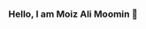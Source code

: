 ### Hello, I am Moiz Ali Moomin 👋

<!--
**Moiz-Ali-Moomin/Moiz-Ali-Moomin** is a ✨ _special_ ✨ repository because its `README.md` (this file) appears on your GitHub profile.


- 🔭 I’m currently working on learning new technologies and creating projects to solve problems by integration  of different technologies

- 🌱 I’m currently learning about different technologies like Cloud Computing (AWS, GCP, Azure), Machine Learning, Big Data (Hadoop, Hive) and DevOps Tools Like (Ansible, Kubernetes, Docker, Jenkins)

- 👯 I have a technical blog on Medium: url:- moizalimoomin.medium.com where I have written about all the project that. I have done till date with tutorial. ***Do check it***

- 💬 I love acquiring new skills other than tech stuff like Marketing, Blogging, SEO, Business Growth, Entrepreneurship, Graphic Designing (I have gained knowledge about these topics and trying to learn more)

- ⚡ Fun fact: People Think that an individual should focus only on one thing at a time and don't be a Jack of all trades, master of none, but I think in today's world an individual can acquire many skills at the same time and then work on those skills by integrating them and create a system to solve a problem  

- 📫 How to reach me: My Email:- moizalim.5253@gmail.com

